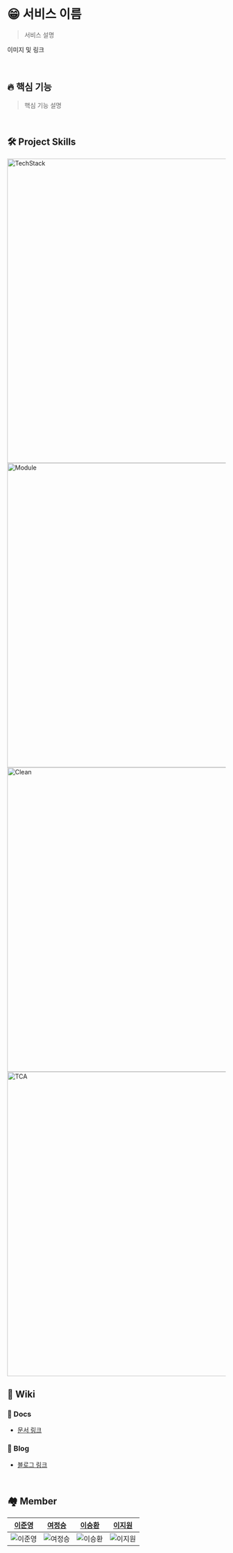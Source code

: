 # 😁 서비스 이름
> 서비스 설명

이미지 및 링크

<br />

## 🔥 핵심 기능
> 핵심 기능 설명

<br />

## 🛠️ Project Skills

<img src="https://github.com/user-attachments/assets/6e67b6f7-22d1-40b4-a61f-2867697d7481" width=700 alt="TechStack"/>

<br>

<img src="https://github.com/user-attachments/assets/e67e98a0-041d-4e3c-8a69-fbfdd2b07729" width=700 alt="Module" />

<br>

<img src="https://github.com/user-attachments/assets/ea386a49-5c7c-4554-8c34-339b86223058" width=700 alt="Clean" />

<br>

<img src="https://github.com/user-attachments/assets/694f42bb-d57e-4150-903b-bfc633329c2c" width=700 alt="TCA" />

<br>

## 🥝 Wiki

### 📑 Docs
- [문서 링크]()

### 👻 Blog
- [블로그 링크]()

<br />

## 🏘️ Member
|[이준영](https://github.com/junlight94)|[여정승](https://github.com/jungseungyeo)|[이승환](https://github.com/lsh424)|[이지원](https://github.com/JIWON1923)|
|------|---|---|---|
|![이준영](https://avatars.githubusercontent.com/u/52552781?v=4)|![여정승](https://avatars.githubusercontent.com/u/32052386?v=4?size=50)|![이승환](https://avatars.githubusercontent.com/u/31477658?v=4)|![이지원](https://avatars.githubusercontent.com/u/68676844?v=4)|
